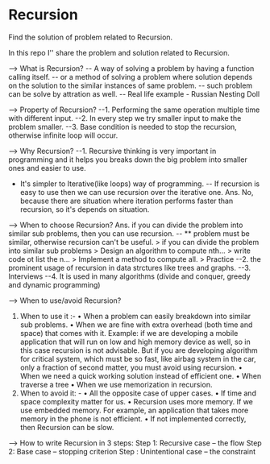 # Recursion
Find the solution of problem related to Recursion.

In this repo I'' share the problem and solution related to Recursion.

--> What is Recursion?
-- A way of solving a problem by having a function calling itself.
-- or a method of solving a problem where solution depends on the solution to the similar instances of same problem.
-- such problem can be solve by attration as well.
-- Real life example - Russian Nesting Doll

--> Property of Recursion?
--1. Performing the same operation multiple time with different input.
--2. In every step we try smaller input to make the problem smaller.
--3. Base condition is needed to stop the recursion, otherwise infinite loop will occur.

--> Why Recursion?
--1. Recursive thinking is very important in programming and it helps you breaks down the big problem into smaller ones and easier to use.
 - It's simpler to Iterative(like loops) way of programming.
-- If recursion is easy to use then we can use recursion over the iterative one.
Ans. No, because there are situation where iteration performs faster than recursion, so it's depends on situation.

--> When to choose Recursion?
Ans. if you can divide the problem into similar sub problems, then you can use recursion.
-- ** problem must be similar, otherwise recursion can't be useful.
	> if you can divide the problem into similar sub problems
	> Design an algorithm to compute nth...
	> write code ot list the n...
	> Implement a method to compute all.
	> Practice
--2. the prominent usage of recursion in data strctures like trees and graphs.
--3. Interviews
--4. It is used in many algorithms (divide and conquer, greedy and dynamic programming)

--> When to use/avoid Recursion?
1.	When to use it :-
•	When a problem can easily breakdown into similar sub problems.
•	When we are fine with extra overhead (both time and space) that comes with it.
Example: if we are developing a mobile application that will run on low and high memory device as well, so in this case recursion is not advisable. But if you are developing algorithm for critical system, which must be so fast, like airbag system in the car, only a fraction of second matter, you must avoid using recursion.
•	When we need a quick working solution instead of efficient one.
•	When traverse a tree
•	When we use memorization in recursion.
2.	When to avoid it: -
•	All the opposite case of upper cases.
•	If time and space complexity matter for us.
•	Recursion uses more memory. If we use embedded memory. For example, an application that takes more memory in the phone is not efficient.
•	If not implemented correctly, then Recursion can be slow.

--> How to write Recursion in 3 steps:
Step 1: Recursive case – the flow
Step 2: Base case – stopping criterion
Step : Unintentional case – the constraint


